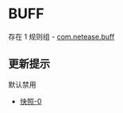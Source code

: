 # BUFF

存在 1 规则组 - [com.netease.buff](/src/apps/com.netease.buff.ts)

## 更新提示

默认禁用

- [快照-0](https://i.gkd.li/import/13310265)

